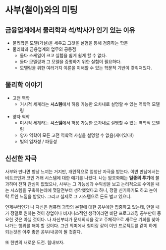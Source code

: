 # 사부(철이)와의 미팅

## 금융업계에서 물리학과 석/박사가 인기 있는 이유

- 물리학은 모델(가설)을 세우고 그것을 실험을 통해 검증하는 학문
- 물리학과 금융업계의 업무의 공통점
  - 둘다 스케일이 크고 실험을 쉽게 쉽게 할 수 없다.
  - 둘다 모델링과 그 모델을 증명하기 위한 실험이 필요하다.
  - 모델링을 위한 여러가지 이론을 이해할 수 있는 학문적 기반이 갖춰져있다.

## 물리학 이야기

- 고전 역학
  - 거시적 세계라는 **시스템**에서 허용 가능한 오차내로 설명할 수 있는 역학적 모델링
- 양자 역학
  - 미시적 세계라는 **시스템**에서 허용 가능한 오차내로 설명할 수 있는 역학적 모델링
  - 양자 역학이 모든 고전 역학적 사실을 설명할 수 없음(재미있다!)
  - 빛의 입자성 / 파동성

## 신선한 자극

사부와 만나면 항상 느끼는 거지만, 개인적으로 엄청난 자극을 받는다. 이번 만남에서는 비트코인과 코인 거래 시스템에 대한 얘기를 나눴다. 나는 암호화폐는 **일종의 투기**에 불과하며 전혀 관심이 없었으나, 사부는 그 가능성과 수익성을 보고 논리적으로 수익을 내는 시스템을 구축하는데에 몇달전부터 생각했었다고 하니, 정말 신기하기도 하고 눈이 탁 트인 느낌을 받았다. 그리고 실제로 그 시스템으로 돈도 벌고 있으니.

언제부터인가 나 자신은 컴퓨터 과학의 본질에 대한 공부에만 집중하고 있는데, 만일 내가 정말로 원하는 것이 창업이나 비지니스적인 생각이라면 비단 프로그래밍 공부만이 중요한 것은 아닐 것이다. 나 자신부터가 문제의식을 갖고 주체적으로 새로운 기회를 찾아나가는 행위를 해야 할 것이다. 그런 의미에서 철이랑 같이 이번 프로젝트를 같이 하게 되는것은 아주 좋은 공부/내공이 될 것같다.

또 한번의 새로운 도전. 힘내보자.
